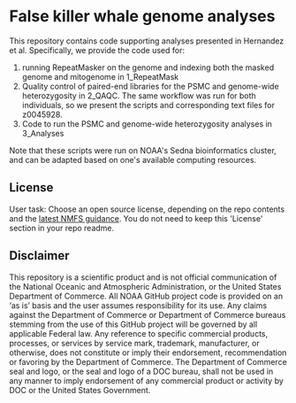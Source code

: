 # False killer whale genome analyses

This repository contains code supporting analyses presented in Hernandez et al. Specifically, we provide the code used for: 
1) running RepeatMasker on the genome and indexing both the masked genome and mitogenome in 1_RepeatMask
2) Quality control of paired-end libraries for the PSMC and genome-wide heterozygosity in 2_QAQC. The same workflow was run for both individuals, so we present the scripts and corresponding text files for z0045928.
3) Code to run the PSMC and genome-wide heterozygosity analyses in 3_Analyses

Note that these scripts were run on NOAA's Sedna bioinformatics cluster, and can be adapted based on one's available computing resources. 

## License

User task: Choose an open source license, depending on the repo contents and the [latest NMFS guidance](https://nmfs-opensci.github.io/GitHub-Guide/#sec-license). You do not need to keep this 'License' section in your repo readme.

## Disclaimer

This repository is a scientific product and is not official communication of the National Oceanic and Atmospheric Administration, or the United States Department of Commerce. All NOAA GitHub project code is provided on an ‘as is’ basis and the user assumes responsibility for its use. Any claims against the Department of Commerce or Department of Commerce bureaus stemming from the use of this GitHub project will be governed by all applicable Federal law. Any reference to specific commercial products, processes, or services by service mark, trademark, manufacturer, or otherwise, does not constitute or imply their endorsement, recommendation or favoring by the Department of Commerce. The Department of Commerce seal and logo, or the seal and logo of a DOC bureau, shall not be used in any manner to imply endorsement of any commercial product or activity by DOC or the United States Government.
